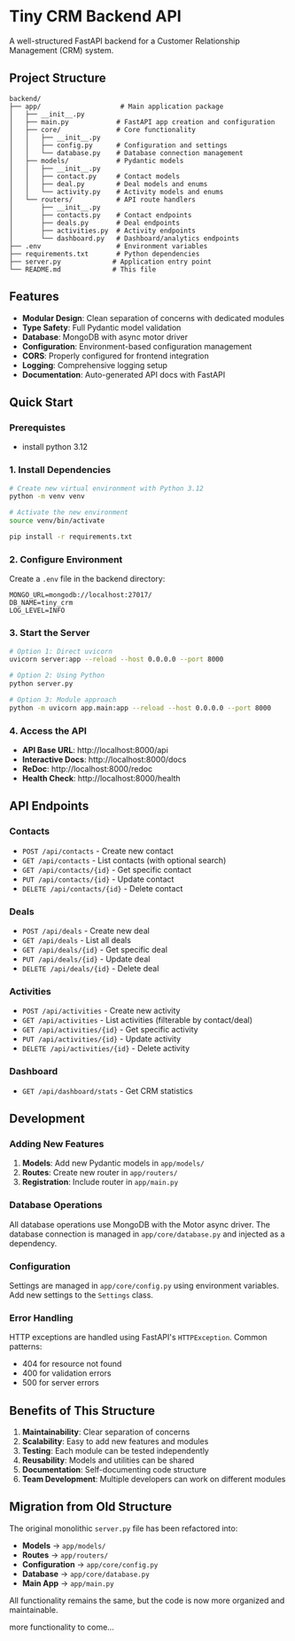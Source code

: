 # Tiny CRM Backend API

A well-structured FastAPI backend for a Customer Relationship Management (CRM) system.

## Project Structure

```
backend/
├── app/                    # Main application package
│   ├── __init__.py
│   ├── main.py            # FastAPI app creation and configuration
│   ├── core/              # Core functionality
│   │   ├── __init__.py
│   │   ├── config.py      # Configuration and settings
│   │   └── database.py    # Database connection management
│   ├── models/            # Pydantic models
│   │   ├── __init__.py
│   │   ├── contact.py     # Contact models
│   │   ├── deal.py        # Deal models and enums
│   │   └── activity.py    # Activity models and enums
│   └── routers/           # API route handlers
│       ├── __init__.py
│       ├── contacts.py    # Contact endpoints
│       ├── deals.py       # Deal endpoints
│       ├── activities.py  # Activity endpoints
│       └── dashboard.py   # Dashboard/analytics endpoints
├── .env                   # Environment variables
├── requirements.txt       # Python dependencies
├── server.py             # Application entry point
└── README.md             # This file
```

## Features

- **Modular Design**: Clean separation of concerns with dedicated modules
- **Type Safety**: Full Pydantic model validation
- **Database**: MongoDB with async motor driver
- **Configuration**: Environment-based configuration management
- **CORS**: Properly configured for frontend integration
- **Logging**: Comprehensive logging setup
- **Documentation**: Auto-generated API docs with FastAPI

## Quick Start

### Prerequistes

- install python 3.12

### 1. Install Dependencies
```bash
# Create new virtual environment with Python 3.12
python -m venv venv

# Activate the new environment
source venv/bin/activate

pip install -r requirements.txt
```

### 2. Configure Environment
Create a `.env` file in the backend directory:
```env
MONGO_URL=mongodb://localhost:27017/
DB_NAME=tiny_crm
LOG_LEVEL=INFO
```

### 3. Start the Server
```bash
# Option 1: Direct uvicorn
uvicorn server:app --reload --host 0.0.0.0 --port 8000

# Option 2: Using Python
python server.py

# Option 3: Module approach
python -m uvicorn app.main:app --reload --host 0.0.0.0 --port 8000
```

### 4. Access the API
- **API Base URL**: http://localhost:8000/api
- **Interactive Docs**: http://localhost:8000/docs
- **ReDoc**: http://localhost:8000/redoc
- **Health Check**: http://localhost:8000/health

## API Endpoints

### Contacts
- `POST /api/contacts` - Create new contact
- `GET /api/contacts` - List contacts (with optional search)
- `GET /api/contacts/{id}` - Get specific contact
- `PUT /api/contacts/{id}` - Update contact
- `DELETE /api/contacts/{id}` - Delete contact

### Deals
- `POST /api/deals` - Create new deal
- `GET /api/deals` - List all deals
- `GET /api/deals/{id}` - Get specific deal
- `PUT /api/deals/{id}` - Update deal
- `DELETE /api/deals/{id}` - Delete deal

### Activities
- `POST /api/activities` - Create new activity
- `GET /api/activities` - List activities (filterable by contact/deal)
- `GET /api/activities/{id}` - Get specific activity
- `PUT /api/activities/{id}` - Update activity
- `DELETE /api/activities/{id}` - Delete activity

### Dashboard
- `GET /api/dashboard/stats` - Get CRM statistics

## Development

### Adding New Features

1. **Models**: Add new Pydantic models in `app/models/`
2. **Routes**: Create new router in `app/routers/`
3. **Registration**: Include router in `app/main.py`

### Database Operations
All database operations use MongoDB with the Motor async driver. The database connection is managed in `app/core/database.py` and injected as a dependency.

### Configuration
Settings are managed in `app/core/config.py` using environment variables. Add new settings to the `Settings` class.

### Error Handling
HTTP exceptions are handled using FastAPI's `HTTPException`. Common patterns:
- 404 for resource not found
- 400 for validation errors
- 500 for server errors

## Benefits of This Structure

1. **Maintainability**: Clear separation of concerns
2. **Scalability**: Easy to add new features and modules  
3. **Testing**: Each module can be tested independently
4. **Reusability**: Models and utilities can be shared
5. **Documentation**: Self-documenting code structure
6. **Team Development**: Multiple developers can work on different modules

## Migration from Old Structure

The original monolithic `server.py` file has been refactored into:
- **Models** → `app/models/`
- **Routes** → `app/routers/`
- **Configuration** → `app/core/config.py`
- **Database** → `app/core/database.py`
- **Main App** → `app/main.py`

All functionality remains the same, but the code is now more organized and maintainable.

more functionality to come...